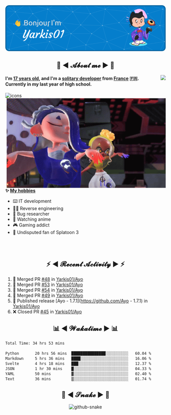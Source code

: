 <div align="center">
  <img src="assets/header.png" />
</div>

<h2 align="center">💬 ◄ 𝓐𝓫𝓸𝓾𝓽 𝓶𝓮 ► 💬</h2>
<img src="https://count.getloli.com/get/@Yarkis01?theme=moebooru" align="right" />

<h4>I'm <ins>17 years old</ins>, and I'm a <ins>solitary developer</ins> from <ins>France</ins> 🇫🇷.<br />
Currently in my last year of high school.</h4>


<picture>
  <source media="(prefers-color-scheme: dark)" srcset="assets/icons_dark.svg" />
  <source media="(prefers-color-scheme: light)" srcset="assets/icons.svg" />
  <img alt="icons" src="icons.svg" />
</picture>

<br />

<img src="assets/splatoon3.gif" width="500" align="right" />

**✨ <ins>My hobbies</ins>**
- ⌨️ IT development 
- 👨‍💻 Reverse engineering
- 🐛 Bug researcher
- 👀 Watching anime
- 🎮 Gaming addict
- 🔫 Undisputed fan of Splatoon 3

<br /><br />

<h2 align="center">⚡ ◄ 𝓡𝓮𝓬𝓮𝓷𝓽 𝓐𝓬𝓽𝓲𝓿𝓲𝓽𝔂 ► ⚡</h2>

<!--START_SECTION:activity-->
1. 🎉 Merged PR [#48](https://github.com/Yarkis01/Ayo/pull/48) in [Yarkis01/Ayo](https://github.com/Yarkis01/Ayo)
2. 🎉 Merged PR [#53](https://github.com/Yarkis01/Ayo/pull/53) in [Yarkis01/Ayo](https://github.com/Yarkis01/Ayo)
3. 🎉 Merged PR [#54](https://github.com/Yarkis01/Ayo/pull/54) in [Yarkis01/Ayo](https://github.com/Yarkis01/Ayo)
4. 🎉 Merged PR [#49](https://github.com/Yarkis01/Ayo/pull/49) in [Yarkis01/Ayo](https://github.com/Yarkis01/Ayo)
5. 🚀 Published release [Ayo - 1.7.1](https://github.com/Ayo - 1.7.1) in [Yarkis01/Ayo](https://github.com/Yarkis01/Ayo)
6. ❌ Closed PR [#45](https://github.com/Yarkis01/Ayo/pull/45) in [Yarkis01/Ayo](https://github.com/Yarkis01/Ayo)
<!--END_SECTION:activity-->

<h2 align="center">📊 ◄ 𝓦𝓪𝓴𝓪𝓽𝓲𝓶𝓮 ► 📊</h2>

<!--START_SECTION:waka-->

```text
Total Time: 34 hrs 53 mins

Python       20 hrs 56 mins  ███████████████░░░░░░░░░░   60.04 %
Markdown     5 hrs 36 mins   ████░░░░░░░░░░░░░░░░░░░░░   16.06 %
Svelte       4 hrs 18 mins   ███░░░░░░░░░░░░░░░░░░░░░░   12.37 %
JSON         1 hr 30 mins    █░░░░░░░░░░░░░░░░░░░░░░░░   04.33 %
YAML         50 mins         ▓░░░░░░░░░░░░░░░░░░░░░░░░   02.40 %
Text         36 mins         ▒░░░░░░░░░░░░░░░░░░░░░░░░   01.74 %
```

<!--END_SECTION:waka-->

<div align="center">
  <h2 align="center">🐍 ◄ 𝓢𝓷𝓪𝓴𝓮 ► 🐍</h2>
  <picture>
    <source media="(prefers-color-scheme: dark)" srcset="assets/github-snake-dark.svg" />
    <source media="(prefers-color-scheme: light)" srcset="assets/github-snake.svg" />
    <img alt="github-snake" src="github-snake.svg" />
  </picture>
</div>
